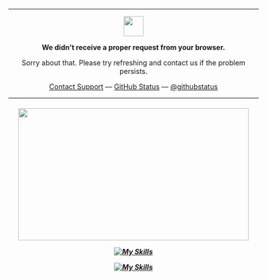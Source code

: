 
<hr>
<p align="center">
	<img width="40" src="https://github.githubassets.com/images/modules/site/sponsors/pixel-mona-heart.gif">
<p align="center"><strong>We didn't receive a proper request from your browser.</strong></p>
<p align="center">Sorry about that. Please try refreshing and contact us if the problem persists.</p>
<p align="center">
	<a href="https://www.youtube.com/watch?v=dQw4w9WgXcQ">Contact Support</a> —
	<a href="https://www.youtube.com/watch?v=dQw4w9WgXcQ">GitHub Status</a> —
	<a href="https://www.youtube.com/watch?v=dQw4w9WgXcQ">@githubstatus</a>
</p>
<p></p>
<p></p>
</p>

<hr>

<h5 align="center">
<a a href="https://discord.com/users/503215722407657478">
  <img src="https://lanyard-profile-readme.vercel.app/api/503215722407657478" width="464" height="266" />
</a>
	
	
[![My Skills](https://skillicons.dev/icons?i=discord,bots,js,ts,react,nextjs,figma)](https://skillicons.dev)

[![My Skills](https://skillicons.dev/icons?i=html,css,md,sass,postgres,vscode,workers,prisma,linux)](https://skillicons.dev)
</h5>

